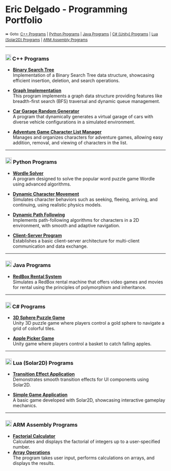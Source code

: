 # Eric Delgado - Programming Portfolio

<sub>⏩ Goto: [C++ Programs](#-c-programs) | 
[Python Programs](#-python-programs) | 
[Java Programs](#-java-programs) | 
[C# (Unity) Programs](#-c-unity-programs) | 
[Lua (Solar2D) Programs](#-lua-solar2d-programs) | 
[ARM Assembly Programs](#-arm-assembly-programs)</sub>

---

### <img src="https://upload.wikimedia.org/wikipedia/commons/thumb/1/18/ISO_C%2B%2B_Logo.svg/1024px-ISO_C%2B%2B_Logo.svg.png" width="18" height="20" /> C++ Programs
- **[Binary Search Tree](https://github.com/EricDelgado993/Binary-Search-Tree/tree/main)**  
  Implementation of a Binary Search Tree data structure, showcasing efficient insertion, deletion, and search operations.
- **[Graph Implementation](https://github.com/EricDelgado993/Graph)**  
  This program implements a graph data structure providing features like breadth-first search (BFS) traversal and dynamic queue management.
- **[Car Garage Random Generator](https://github.com/EricDelgado993/Gar-Garage-Random-Generator/blob/main)**  
  A program that dynamically generates a virtual garage of cars with diverse vehicle configurations in a simulated environment.

- **[Adventure Game Character List Manager](https://github.com/EricDelgado993/Adventure-Game-Character-List-Manager/blob/main)**  
  Manages and organizes characters for adventure games, allowing easy addition, removal, and viewing of characters in the list.

---

### <img src="https://upload.wikimedia.org/wikipedia/commons/c/c3/Python-logo-notext.svg" width="20" height="20" /> Python Programs
- **[Wordle Solver](https://github.com/EricDelgado993/Wordle-Solver)**  
  A program designed to solve the popular word puzzle game Wordle using advanced algorithms.

- **[Dynamic Character Movement](https://github.com/EricDelgado993/Dynamic-Movement)**  
  Simulates character behaviors such as seeking, fleeing, arriving, and continuing, using realistic physics models.

- **[Dynamic Path Following](https://github.com/EricDelgado993/Dynamic-Path-Following)**  
  Implements path-following algorithms for characters in a 2D environment, with smooth and adaptive navigation.

- **[Client-Server Program](https://github.com/EricDelgado993/Server-Client)**  
  Establishes a basic client-server architecture for multi-client communication and data exchange.

---

### <img src="https://friconix.com/png/fi-snsuxx-java.png" width="20" height="20" /> Java Programs
- **[RedBox Rental System](https://github.com/EricDelgado993/RedBox-Rental-System)**  
  Simulates a RedBox rental machine that offers video games and movies for rental using the principles of polymorphism and inheritance.

---

### <img src="https://upload.wikimedia.org/wikipedia/commons/thumb/b/bd/Logo_C_sharp.svg/1820px-Logo_C_sharp.svg.png" width="18" height="20" /> C# Programs
- **[3D Sphere Puzzle Game](https://github.com/EricDelgado993/3D-Sphere-Puzzle)**  
  Unity 3D puzzle game where players control a gold sphere to navigate a grid of colorful tiles.

- **[Apple Picker Game](https://github.com/EricDelgado993/Apple-Picker)**  
  Unity game where players control a basket to catch falling apples.
  
---

### <img src="https://solar2d.com/images/logo.png" width="20" height="20" /> Lua (Solar2D) Programs
- **[Transition Effect Application](https://github.com/EricDelgado993/Transition-Effect-Application)**  
  Demonstrates smooth transition effects for UI components using Solar2D.

- **[Simple Game Application](https://github.com/EricDelgado993/Simple-Game-Application)**  
  A basic game developed with Solar2D, showcasing interactive gameplay mechanics.

---

### <img src="https://static-00.iconduck.com/assets.00/assembly-icon-1024x1024-lc5e1bk1.png" width="20" height="20" /> ARM Assembly Programs
- **[Factorial Calculator](https://github.com/EricDelgado993/Factorial-Calculator)**  
  Calculates and displays the factorial of integers up to a user-specified number.
- **[Array Operations](https://github.com/EricDelgado993/Array-Operations)**  
  The program takes user input, performs calculations on arrays, and displays the results.
